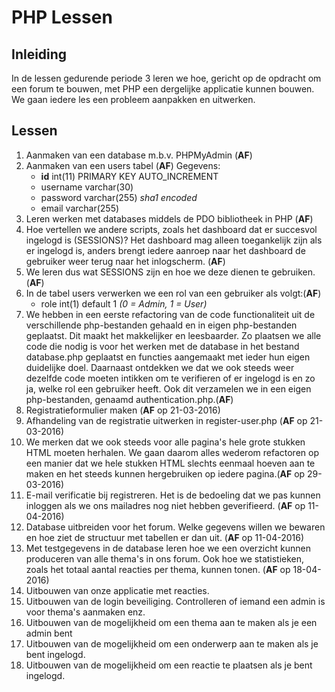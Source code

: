 # PHP Lessen

## Inleiding

In de lessen gedurende periode 3 leren we hoe, gericht op de opdracht om een forum
te bouwen, met PHP een dergelijke applicatie kunnen bouwen. We gaan iedere les een
probleem aanpakken en uitwerken.

## Lessen

1. Aanmaken van een database m.b.v. PHPMyAdmin (**AF**)
2. Aanmaken van een users tabel (**AF**)
   Gegevens:
   * **id**   int(11)       PRIMARY KEY AUTO_INCREMENT
   * username varchar(30)
   * password varchar(255)  *sha1 encoded*
   * email    varchar(255)
2. Leren werken met databases middels de PDO bibliotheek in PHP (**AF**)
3. Hoe vertellen we andere scripts, zoals het dashboard dat er succesvol
   ingelogd is (SESSIONS)? Het dashboard mag alleen toegankelijk zijn als
   er ingelogd is, anders brengt iedere aanroep naar het dashboard de gebruiker
   weer terug naar het inlogscherm. (**AF**)
4. We leren dus wat SESSIONS zijn en hoe we deze dienen te gebruiken.(**AF**)
5. In de tabel users verwerken we een rol van een gebruiker als volgt:(**AF**)
   * role      int(1)        default 1 *(0 = Admin, 1 = User)*
6. We hebben in een eerste refactoring van de code functionaliteit uit de
   verschillende php-bestanden gehaald en in eigen php-bestanden geplaatst. Dit
   maakt het makkelijker en leesbaarder. Zo plaatsen we alle code die nodig is
   voor het werken met de database in het bestand database.php geplaatst en
   functies aangemaakt met ieder hun eigen duidelijke doel. Daarnaast ontdekken
   we dat we ook steeds weer dezelfde code moeten intikken om te verifieren of
   er ingelogd is en zo ja, welke rol een gebruiker heeft. Ook dit verzamelen we
   in een eigen php-bestanden, genaamd authentication.php.(**AF**)
7. Registratieformulier maken (**AF** op 21-03-2016)
8. Afhandeling van de registratie uitwerken in register-user.php (**AF** op 21-03-2016)
9. We merken dat we ook steeds voor alle pagina's hele grote stukken HTML moeten
   herhalen. We gaan daarom alles wederom refactoren op een manier dat we hele
   stukken HTML slechts eenmaal hoeven aan te maken en het steeds kunnen hergebruiken
   op iedere pagina.(**AF** op 29-03-2016)
10. E-mail verificatie bij registreren. Het is de bedoeling dat we pas kunnen inloggen als we ons mailadres nog niet hebben geverifieerd. (**AF** op 11-04-2016)
11. Database uitbreiden voor het forum. Welke gegevens willen we bewaren en hoe
   ziet de structuur met tabellen er dan uit. (**AF** op 11-04-2016)
12. Met testgegevens in de database leren hoe we een overzicht kunnen produceren
   van alle thema's in ons forum. Ook hoe we statistieken, zoals het totaal aantal
   reacties per thema, kunnen tonen. (**AF** op 18-04-2016)
13. Uitbouwen van onze applicatie met reacties.
14. Uitbouwen van de login beveiliging. Controlleren of iemand een admin is voor thema's aanmaken enz.
15. Uitbouwen van de mogelijkheid om een thema aan te maken als je een admin bent
16. Uitbouwen van de mogelijkheid om een onderwerp aan te maken als je bent ingelogd.
17. Uitbouwen van de mogelijkheid om een reactie te plaatsen als je bent ingelogd.
